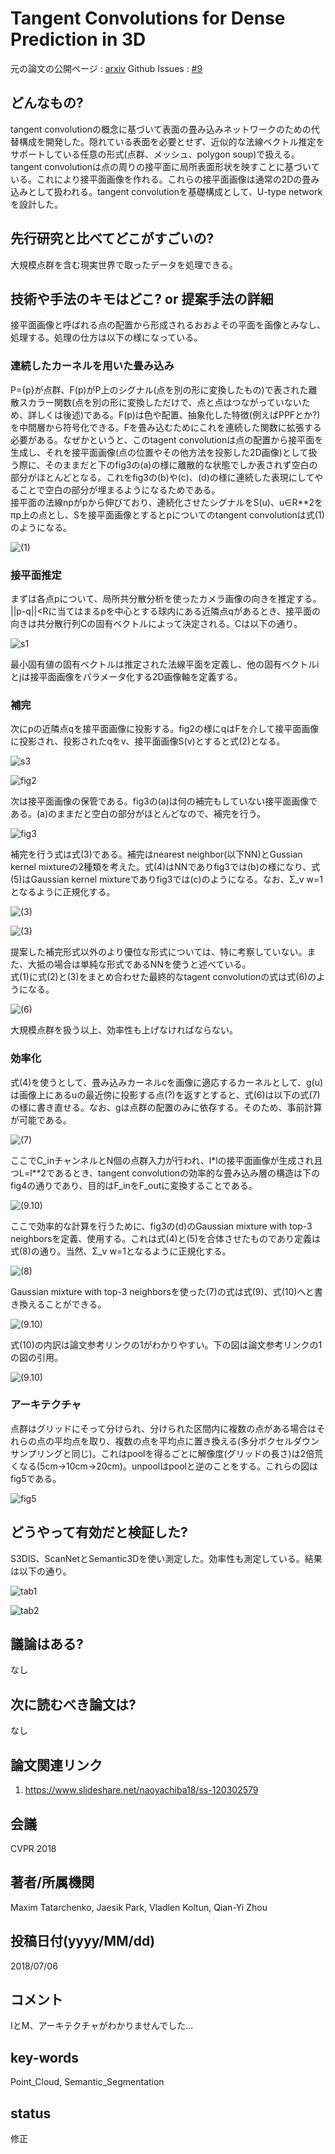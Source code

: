# Tangent Convolutions for Dense Prediction in 3D

元の論文の公開ページ : [arxiv](https://arxiv.org/pdf/1807.02443.pdf)
Github Issues : [#9](https://github.com/Obarads/obarads.github.io/issues/9)

## どんなもの?
tangent convolutionの概念に基づいて表面の畳み込みネットワークのための代替構成を開発した。隠れている表面を必要とせず、近似的な法線ベクトル推定をサポートしている任意の形式(点群、メッシュ、polygon soup)で扱える。
tangent convolutionは点の周りの接平面に局所表面形状を映すことに基づいている。これにより接平面画像を作れる。これらの接平面画像は通常の2Dの畳み込みとして扱われる。tangent convolutionを基礎構成として、U-type networkを設計した。

## 先行研究と比べてどこがすごいの?
大規模点群を含む現実世界で取ったデータを処理できる。

## 技術や手法のキモはどこ? or 提案手法の詳細

接平面画像と呼ばれる点の配置から形成されるおおよその平面を画像とみなし、処理する。処理の仕方は以下の様になっている。

### 連続したカーネルを用いた畳み込み
P={p}が点群、F(p)がP上のシグナル(点を別の形に変換したもの)で表された離散スカラー関数(点を別の形に変換しただけで、点と点はつながっていないため、詳しくは後述)である。F(p)は色や配置、抽象化した特徴(例えばPPFとか?)を中間層から符号化できる。Fを畳み込むためにこれを連続した関数に拡張する必要がある。なぜかというと、このtagent convolutionは点の配置から接平面を生成し、それを接平面画像(点の位置やその他方法を投影した2D画像)として扱う際に、そのままだと下のfig3の(a)の様に離散的な状態でしか表されず空白の部分がほとんどとなる。これをfig3の(b)や(c)、(d)の様に連続した表現にしてやることで空白の部分が埋まるようになるためである。  
接平面の法線npがpから伸びており、連続化させたシグナルをS(u)、u∈R**2をπp上の点とし、Sを接平面画像とするとpについてのtangent convolutionは式(1)のようになる。

![(1)](img/TCfDPi3/fig_0.png)

### 接平面推定
まずは各点pについて、局所共分散分析を使ったカメラ画像の向きを推定する。
||p-q||<Rに当てはまるpを中心とする球内にある近隣点qがあるとき、接平面の向きは共分散行列Cの固有ベクトルによって決定される。Cは以下の通り。  

![s1](img/TCfDPi3/fig_1.png)

最小固有値の固有ベクトルは推定された法線平面を定義し、他の固有ベクトルiとjは接平面画像をパラメータ化する2D画像軸を定義する。

### 補完
次にpの近隣点qを接平面画像に投影する。fig2の様にqはFを介して接平面画像に投影され、投影されたqをv、接平面画像S(v)とすると式(2)となる。

![s3](img/TCfDPi3/fig_4.png)

![fig2](img/TCfDPi3/fig_2.png)

次は接平面画像の保管である。fig3の(a)は何の補完もしていない接平面画像である。(a)のままだと空白の部分がほとんどなので、補完を行う。

![fig3](img/TCfDPi3/fig_3.png)

補完を行う式は式(3)である。補完はnearest neighbor(以下NN)とGussian kernel mixtureの2種類を考えた。式(4)はNNでありfig3では(b)の様になり、式(5)はGaussian kernel mixtureでありfig3では(c)のようになる。なお、Σ_v w=1となるように正規化する。

![(3)](img/TCfDPi3/fig_5.png)

![(3)](img/TCfDPi3/fig_6.png)

提案した補完形式以外のより優位な形式については、特に考察していない。また、大抵の場合は単純な形式であるNNを使うと述べている。  
式(1)に式(2)と(3)をまとめ合わせた最終的なtagent convolutionの式は式(6)のようになる。

![(6)](img/TCfDPi3/fig_8.png)


大規模点群を扱う以上、効率性も上げなければならない。

### 効率化
式(4)を使うとして、畳み込みカーネルcを画像に適応するカーネルとして、g(u)は画像上にあるuの最近傍に投影する点(?)を返すとすると、式(6)は以下の式(7)の様に書き直せる。なお、gは点群の配置のみに依存する。そのため、事前計算が可能である。

![(7)](img/TCfDPi3/fig_9.png)

ここでC_inチャンネルとN個の点群入力が行われ、l*lの接平面画像が生成され且つL=l**2であるとき、tangent convolutionの効率的な畳み込み層の構造は下のfig4の通りであり、目的はF_inをF_outに変換することである。

![(9.10)](img/TCfDPi3/fig_11.png)

ここで効率的な計算を行うために、fig3の(d)のGaussian mixture with top-3 neighborsを定義、使用する。これは式(4)と(5)を合体させたものであり定義は式(8)の通り。当然、Σ_v w=1となるように正規化する。

![(8)](img/TCfDPi3/fig_12.png)

Gaussian mixture with top-3 neighborsを使った(7)の式は式(9)、式(10)へと書き換えることができる。

![(9.10)](img/TCfDPi3/fig_10.png)

式(10)の内訳は論文参考リンクの1がわかりやすい。下の図は論文参考リンクの1の図の引用。

![(9.10)](img/TCfDPi3/fig_13.png)

### アーキテクチャ
点群はグリッドにそって分けられ、分けられた区間内に複数の点がある場合はそれらの点の平均点を取り、複数の点を平均点に置き換える(多分ボクセルダウンサンプリングと同じ)。これはpoolを得るごとに解像度(グリッドの長さ)は2倍荒くなる(5cm->10cm->20cm)。unpoolはpoolと逆のことをする。これらの図はfig5である。

  ![fig5](img/TCfDPi3/fig_14.png)


## どうやって有効だと検証した?
S3DIS、ScanNetとSemantic3Dを使い測定した。効率性も測定している。結果は以下の通り。

![tab1](img/TCfDPi3/fig_16.png)

![tab2](img/TCfDPi3/fig_15.png)

## 議論はある?
なし

## 次に読むべき論文は?
なし

## 論文関連リンク
1. https://www.slideshare.net/naoyachiba18/ss-120302579

## 会議
CVPR 2018

## 著者/所属機関
Maxim Tatarchenko, Jaesik Park, Vladlen Koltun, Qian-Yi Zhou

## 投稿日付(yyyy/MM/dd)
2018/07/06

## コメント
IとM、アーキテクチャがわかりませんでした...

## key-words
Point_Cloud, Semantic_Segmentation

## status
修正